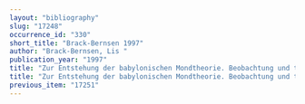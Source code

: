 ```yaml
---
layout: "bibliography"
slug: "17248"
occurrence_id: "330"
short_title: "Brack-Bernsen 1997"
author: "Brack-Bernsen, Lis "
publication_year: "1997"
title: "Zur Entstehung der babylonischen Mondtheorie. Beobachtung und theoretische Berechnung von Mondphasen"
title: "Zur Entstehung der babylonischen Mondtheorie. Beobachtung und theoretische Berechnung von Mondphasen"
previous_item: "17251"
---
```

